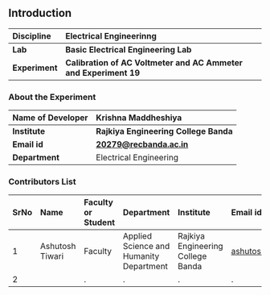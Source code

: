 ## Introduction


<b>Discipline | <b>Electrical Engineerinng
:--|:--|
<b> Lab | <b> Basic Electrical Engineering Lab
<b> Experiment|     <b> Calibration of AC Voltmeter and AC Ammeter and Experiment 19

### About the Experiment 



<b>Name of Developer | <b> Krishna Maddheshiya 
:--|:--|
<b> Institute | <b>Rajkiya Engineering College Banda  
<b> Email id|     <b> 20279@recbanda.ac.in 
<b> Department |  Electrical Engineering

### Contributors List

SrNo | Name | Faculty or Student | Department| Institute | Email id
:--|:--|:--|:--|:--|:--|
1 |Ashutosh Tiwari |Faculty |Applied Science and Humanity Department |Rajkiya Engineering College Banda |ashutosh.tiwari@recbanda.ac.in
2 | | . | . | . | .

